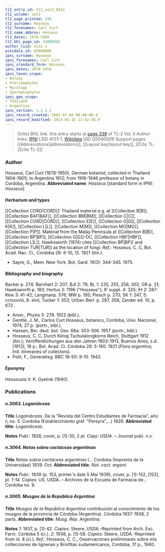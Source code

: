 ```yaml
---
tl2_entry_id: tl2_vol2_0352
tl2_volume: vol2
tl2_page_printed: 339
tl2_surname: Hosseus
tl2_forenames: Carl Curt
tl2_name_abbrev: Hosseus
tl2_dates: 1878-1950
tl2_bhl_page_id: 33068581
author_lsid: 4131-1
wikidata_id: Q5040009
ipni_surname: Hosseus
ipni_forenames: Carl Curt
ipni_standard_form: Hosseus
ipni_dates: 1878-1950
ipni_taxon_scope: 
- Botany
- Pteridophytes
- Mycology
- Spermatophytes
ipni_geo_scope: 
- Thailand
- Argentina
ipni_version: 1.1.1.1
ipni_record_created: 2003-07-02 00:00:00.0
ipni_record_modified: 2013-05-15 11:42:46.0
---
```


> [!cite] BHL link: this entry starts at [page 339](https://www.biodiversitylibrary.org/page/33068581) of TL-2 Vol. II
> Author links: [IPNI](https://www.ipni.org/a/4131-1) LSID 4131-1, [Wikidata](https://www.wikidata.org/wiki/Q5040009) QID Q5040009
> Support pages: [[Abbreviations|abbreviations]], [[Layout key|layout key]], [[Cite TL-2|cite TL-2]]

### Author

Hosseus, Carl Curt (1878-1950), German botanist; collected in Thailand 1904-1905; to Argentina 1912; from 1916-1946 professor of botany in Cordoba, Argentina. 
**Abbreviated name**: *Hosseus* \[standard form in IPNI: *Hosseus*\]

#### Herbarium and types

[[Collection CORD|CORD]]: Thailand material e.g. at [[Collection B|B]], [[Collection BAF|BAF]], [[Collection BM|BM]], [[Collection C|C]], [[Collection CORD|CORD]], [[Collection E|E]], [[Collection G|G]], [[Collection K|K]], [[Collection L|L]], [[Collection M|M]], [[Collection MO|MO]], [[Collection P|P]]. Material from the Malay Peninsula at [[Collection B|B]], [[Collection BP|BP]], [[Collection G|G]]-DC, [[Collection HBF|HBF]], [[Collection L|L]]. Hawksworth (1974) cites [[Collection BP|BP]] and [[Collection TUR|TUR]] as the location of fungi.
*Ref*.: Hosseus, C. C, Bol. Acad. Nac. Ci., Cordoba 26: 8-10, 12. 1921 (itin.).
- Sayre, G., Mem. New York. Bot. Gard. 19(3): 344-345. 1975.

#### Bibliography and biography

Backer p. 274; Barnhart 2: 207; BJI 2: 79; BL 1: 235, 255, 256, 302; GR p. 21; Hawksworth p. 183; Hortus 3: 1196 ("Hosseus"); IF suppl. 4: 325; IH 2: 287: Kew 3: 41-42; Langmanp. 576; MW p. 195; Plesch p. 270; SK 1: 247, 5: cclxxxviii, 8: xlvii; Tucker 1: 353; Urban-Berl. p. 287, 358; Zander ed. 10, p. 672.
- Anon., Physis 5: 278. 1922 (bibl.).
- Gentile, J. M., Carlos Curt Hosseus, botanico, Cordoba, Univ. Nacional, 1974, 27 p. (portr., bibl.).
- Hansen, Ber. deut. bot. Ges. 68a: 303-306. 1957 (*portr., bibl.*).
- Hosseus, C. C, Durch König Tschulalongkorns Reich, Stuttgart 1912 (itin.); Veröffentlichungen aus den Jahren 1903-1913, Buenos Aires, s.d. \[1913\], 16 p.; Bol. Acad. Ci. Córdoba 26: 5-160. 1921 (*Flora argentina*; Ind. itineraries of collectors).
- Pohl, F., Generalreg. BBC 18-50: 9-10. 1942.

#### Eponymy

*Hosseusia* V. K. Gyelnik (1940).

### Publications

##### n.3063. Loganiáceas

**Title**
*Loganiáceas*. De la "Revista del Centro Estudiantes de Farmacia", año ii, no. 5. Cordoba (Establecimiento gráf. "Pereyra",...) 1926.
**Abbreviated title**: *Loganiáceas*.

**Notes**
*Publ*.: 1926, cover, p. \[1\]-30, 2 pl. *Copy*: USDA. – Journal publ. n.v.

##### n.3064. Notas sobra cactáceas argentinas

**Title**
*Notas sobra cactáceas argentinas* I... Cordoba (Imprenta de la Universidad) 1939. Oct.
**Abbreviated title**: *Not. cact. argent.*

**Notes**
*Publ*.: 1939 (p. 153, printer's date 5 Mai 1939), cover, p. \[1\]-152, \[153\], *pl. 1-14. Copies*: US, USDA. – Archivos de la Escuela de Farmacia de... Cordoba no. 9.

##### n.3065. Musgos de la República Argentina

**Title**
*Musgos de la República Argentina* contribución al conocimiento de los musgos de la provincia de Córdoba (Argentina). Córdoba 1937-1938, 2 parts.
**Abbreviated title**: *Musg. Rép. Argentina*.

**Notes**
*1*: 1937, p. \[1\]-42. *Copies*: Steere, USDA.-Reprinted from Arch. Esc. Farm. Córdoba 5 (ci.).
*2*: 1938, p. \[1\]-58. *Copies*: Steere, USDA.-Reprinted from id. 8 (ci.).
*Ref*.: Hosseus, C. C., Osservaciones preliminares sobre mis collecciones de lignenas y Briofitas sudamericanos, Cordoba, 31 p., 1940.

